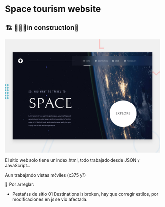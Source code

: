 # Space tourism website

## 🏗 👷🏻🚧In construction🚧

![Design preview for the Space tourism website coding challenge](./preview.jpg)

El sitio web solo tiene un index.html, todo trabajado desde JSON y JavaScript... 

Aun trabajando vistas móviles (x375 y?)

🐞 Por arreglar:

- Pestañas de sitio 01 Destinations is broken, hay que corregir estilos, por modificaciones en js se vio afectada. 